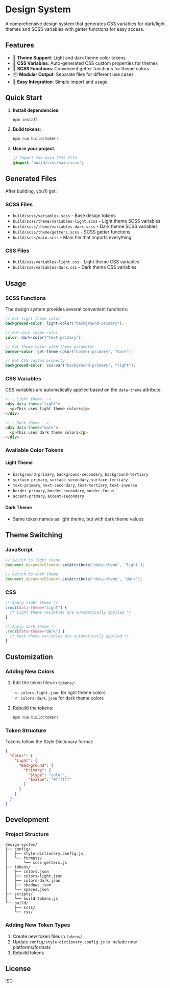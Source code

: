# Design System

A comprehensive design system that generates CSS variables for dark/light themes and SCSS variables with getter functions for easy access.

## Features

- 🎨 **Theme Support**: Light and dark theme color tokens
- 🎯 **CSS Variables**: Auto-generated CSS custom properties for themes
- 🔧 **SCSS Functions**: Convenient getter functions for theme colors
- 📦 **Modular Output**: Separate files for different use cases
- 🚀 **Easy Integration**: Simple import and usage

## Quick Start

1. **Install dependencies**:
   ```bash
   npm install
   ```

2. **Build tokens**:
   ```bash
   npm run build:tokens
   ```

3. **Use in your project**:
   ```scss
   // Import the main SCSS file
   @import 'build/scss/main.scss';
   ```

## Generated Files

After building, you'll get:

### SCSS Files
- `build/scss/variables.scss` - Base design tokens
- `build/scss/theme/variables-light.scss` - Light theme SCSS variables
- `build/scss/theme/variables-dark.scss` - Dark theme SCSS variables
- `build/scss/theme/getters.scss` - SCSS getter functions
- `build/scss/main.scss` - Main file that imports everything

### CSS Files
- `build/css/variables-light.css` - Light theme CSS variables
- `build/css/variables-dark.css` - Dark theme CSS variables

## Usage

### SCSS Functions

The design system provides several convenient functions:

```scss
// Get light theme color
background-color: light-color("background-primary");

// Get dark theme color
color: dark-color("text-primary");

// Get theme color with theme parameter
border-color: get-theme-color("border-primary", "dark");

// Get CSS custom property
background-color: css-var("background-primary", "light");
```

### CSS Variables

CSS variables are automatically applied based on the `data-theme` attribute:

```html
<!-- Light theme -->
<div data-theme="light">
  <p>This uses light theme colors</p>
</div>

<!-- Dark theme -->
<div data-theme="dark">
  <p>This uses dark theme colors</p>
</div>
```

### Available Color Tokens

#### Light Theme
- `background-primary`, `background-secondary`, `background-tertiary`
- `surface-primary`, `surface-secondary`, `surface-tertiary`
- `text-primary`, `text-secondary`, `text-tertiary`, `text-inverse`
- `border-primary`, `border-secondary`, `border-focus`
- `accent-primary`, `accent-secondary`

#### Dark Theme
- Same token names as light theme, but with dark theme values

## Theme Switching

### JavaScript
```javascript
// Switch to light theme
document.documentElement.setAttribute('data-theme', 'light');

// Switch to dark theme
document.documentElement.setAttribute('data-theme', 'dark');
```

### CSS
```css
/* Apply light theme */
:root[data-theme="light"] {
  /* Light theme variables are automatically applied */
}

/* Apply dark theme */
:root[data-theme="dark"] {
  /* Dark theme variables are automatically applied */
}
```

## Customization

### Adding New Colors

1. Edit the token files in `tokens/`:
   - `colors-light.json` for light theme colors
   - `colors-dark.json` for dark theme colors

2. Rebuild the tokens:
   ```bash
   npm run build:tokens
   ```

### Token Structure

Tokens follow the Style Dictionary format:

```json
{
  "Color": {
    "Light": {
      "Background": {
        "Primary": {
          "$type": "color",
          "$value": "#ffffff"
        }
      }
    }
  }
}
```

## Development

### Project Structure
```
design-system/
├── config/
│   ├── style-dictionary.config.js
│   └── formats/
│       └── scss-getters.js
├── tokens/
│   ├── colors.json
│   ├── colors-light.json
│   ├── colors-dark.json
│   ├── shadows.json
│   └── spaces.json
├── scripts/
│   └── build-tokens.js
└── build/
    ├── scss/
    └── css/
```

### Adding New Token Types

1. Create new token files in `tokens/`
2. Update `config/style-dictionary.config.js` to include new platforms/formats
3. Rebuild tokens

## License

ISC

